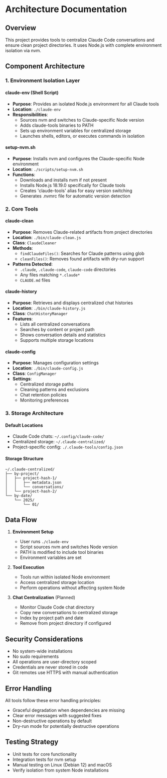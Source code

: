 # Architecture Documentation

## Overview

This project provides tools to centralize Claude Code conversations and ensure clean project directories. It uses Node.js with complete environment isolation via nvm.

## Component Architecture

### 1. Environment Isolation Layer

#### claude-env (Shell Script)
- **Purpose**: Provides an isolated Node.js environment for all Claude tools
- **Location**: `./claude-env`
- **Responsibilities**:
  - Sources nvm and switches to Claude-specific Node version
  - Adds claude-tools binaries to PATH
  - Sets up environment variables for centralized storage
  - Launches shells, editors, or executes commands in isolation

#### setup-nvm.sh
- **Purpose**: Installs nvm and configures the Claude-specific Node environment
- **Location**: `./scripts/setup-nvm.sh`
- **Functions**:
  - Downloads and installs nvm if not present
  - Installs Node.js 18.19.0 specifically for Claude tools
  - Creates 'claude-tools' alias for easy version switching
  - Generates .nvmrc file for automatic version detection

### 2. Core Tools

#### claude-clean
- **Purpose**: Removes Claude-related artifacts from project directories
- **Location**: `./bin/claude-clean.js`
- **Class**: `ClaudeCleaner`
- **Methods**:
  - `findClaudeFiles()`: Searches for Claude patterns using glob
  - `cleanFiles()`: Removes found artifacts with dry-run support
- **Patterns Detected**:
  - `.claude`, `.claude-code`, `claude-code` directories
  - Any files matching `*.claude*`
  - `CLAUDE.md` files

#### claude-history
- **Purpose**: Retrieves and displays centralized chat histories
- **Location**: `./bin/claude-history.js`
- **Class**: `ChatHistoryManager`
- **Features**:
  - Lists all centralized conversations
  - Searches by content or project path
  - Shows conversation details and statistics
  - Supports multiple storage locations

#### claude-config
- **Purpose**: Manages configuration settings
- **Location**: `./bin/claude-config.js`
- **Class**: `ConfigManager`
- **Settings**:
  - Centralized storage paths
  - Cleaning patterns and exclusions
  - Chat retention policies
  - Monitoring preferences

### 3. Storage Architecture

#### Default Locations
- Claude Code chats: `~/.config/claude-code/`
- Centralized storage: `~/.claude-centralized/`
- Project-specific config: `./.claude-tools/config.json`

#### Storage Structure
```
~/.claude-centralized/
├── by-project/
│   ├── project-hash-1/
│   │   ├── metadata.json
│   │   └── conversations/
│   └── project-hash-2/
└── by-date/
    └── 2025/
        └── 01/
```

## Data Flow

1. **Environment Setup**
   - User runs `./claude-env`
   - Script sources nvm and switches Node version
   - PATH is modified to include tool binaries
   - Environment variables are set

2. **Tool Execution**
   - Tools run within isolated Node environment
   - Access centralized storage location
   - Perform operations without affecting system Node

3. **Chat Centralization** (Planned)
   - Monitor Claude Code chat directory
   - Copy new conversations to centralized storage
   - Index by project path and date
   - Remove from project directory if configured

## Security Considerations

- No system-wide installations
- No sudo requirements
- All operations are user-directory scoped
- Credentials are never stored in code
- Git remotes use HTTPS with manual authentication

## Error Handling

All tools follow these error handling principles:
- Graceful degradation when dependencies are missing
- Clear error messages with suggested fixes
- Non-destructive operations by default
- Dry-run mode for potentially destructive operations

## Testing Strategy

- Unit tests for core functionality
- Integration tests for nvm setup
- Manual testing on Linux (Debian 12) and macOS
- Verify isolation from system Node installations